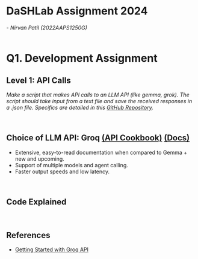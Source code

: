 # DaSHLab Assignment 2024
_- Nirvan Patil (2022AAPS1250G)_
<br><br>

# Q1. Development Assignment

## Level 1: API Calls
_Make a script that makes API calls to an LLM API (like gemma, grok). The script should take input from a text file and save the received responses in a .json file. Specifics are detailed in this [GitHub Repository](https://github.com/DaSH-Lab-CSIS/DaSH-Lab-Assignment-2024/blob/main/DevelopmentAssignment/README.md)._

&nbsp;
## Choice of LLM API: **Groq** [(API Cookbook)](https://github.com/groq/groq-api-cookbook) [(Docs)](https://console.groq.com/docs/quickstart)
  * Extensive, easy-to-read documentation when compared to Gemma + new and upcoming.
  * Support of multiple models and agent calling.
  * Faster output speeds and low latency.

&nbsp;
## Code Explained

&nbsp;
## References
* [Getting Started with Groq API](https://www.youtube.com/watch?v=S53BanCP14c)

